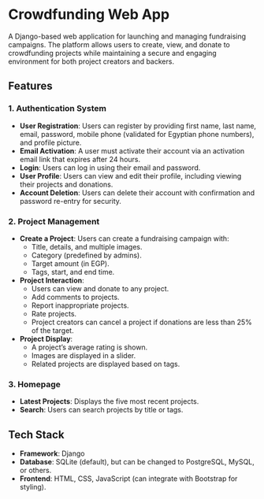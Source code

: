 # Crowdfunding Web App

A Django-based web application for launching and managing fundraising campaigns. The platform allows users to create, view, and donate to crowdfunding projects while maintaining a secure and engaging environment for both project creators and backers.

## Features

### 1. Authentication System
- **User Registration**: Users can register by providing first name, last name, email, password, mobile phone (validated for Egyptian phone numbers), and profile picture.
- **Email Activation**: A user must activate their account via an activation email link that expires after 24 hours.
- **Login**: Users can log in using their email and password.
- **User Profile**: Users can view and edit their profile, including viewing their projects and donations.
- **Account Deletion**: Users can delete their account with confirmation and password re-entry for security.

### 2. Project Management
- **Create a Project**: Users can create a fundraising campaign with:
  - Title, details, and multiple images.
  - Category (predefined by admins).
  - Target amount (in EGP).
  - Tags, start, and end time.
- **Project Interaction**:
  - Users can view and donate to any project.
  - Add comments to projects.
  - Report inappropriate projects.
  - Rate projects.
  - Project creators can cancel a project if donations are less than 25% of the target.
- **Project Display**:
  - A project’s average rating is shown.
  - Images are displayed in a slider.
  - Related projects are displayed based on tags.

### 3. Homepage
- **Latest Projects**: Displays the five most recent projects.
- **Search**: Users can search projects by title or tags.

## Tech Stack

- **Framework**: Django
- **Database**: SQLite (default), but can be changed to PostgreSQL, MySQL, or others.
- **Frontend**: HTML, CSS, JavaScript (can integrate with Bootstrap for styling).